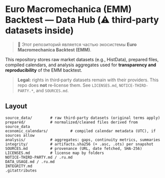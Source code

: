 # Euro Macromechanica (EMM) Backtest — Data Hub (⚠️ third‑party datasets inside)

> 🧭 Этот репозиторий является частью экосистемы **Euro Macromechanica Backtest (EMM)**.

This repository stores raw market datasets (e.g., HistData), prepared files, compiled calendars,
and analysis aggregates used for **transparency and reproducibility** of the EMM backtest.

> **Legal:** rights in third‑party datasets remain with their providers. This repo does **not** re‑license them.
> See `LICENSES.md`, `NOTICE-THIRD-PARTY.*`, and `SOURCES.md`.

## Layout
```
source_data/        # raw third‑party datasets (original terms apply)
prepared/           # normalized/cleaned files derived from source_data
economic_calendars/          # compiled calendar metadata (UTC), if sources allow
analysis/           # aggregates: gaps, continuity metrics, summaries
integrity/          # artifacts.sha256 (+ .asc, .ots) per snapshot
SOURCES.md          # provenance (URL, date fetched, SHA‑256)
LICENSES.md         # license map by folders
NOTICE-THIRD-PARTY.md / .ru.md
DATA_USAGE.md / .ru.md
INTEGRITY.md
.gitattributes      
```
